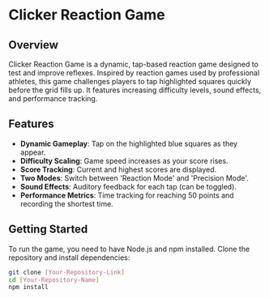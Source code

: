 # Clicker Reaction Game

## Overview

Clicker Reaction Game is a dynamic, tap-based reaction game designed to test and improve reflexes. Inspired by reaction games used by professional athletes, this game challenges players to tap highlighted squares quickly before the grid fills up. It features increasing difficulty levels, sound effects, and performance tracking.

## Features

- **Dynamic Gameplay**: Tap on the highlighted blue squares as they appear.
- **Difficulty Scaling**: Game speed increases as your score rises.
- **Score Tracking**: Current and highest scores are displayed.
- **Two Modes**: Switch between 'Reaction Mode' and 'Precision Mode'.
- **Sound Effects**: Auditory feedback for each tap (can be toggled).
- **Performance Metrics**: Time tracking for reaching 50 points and recording the shortest time.

## Getting Started

To run the game, you need to have Node.js and npm installed. Clone the repository and install dependencies:

```bash
git clone [Your-Repository-Link]
cd [Your-Repository-Name]
npm install
```
